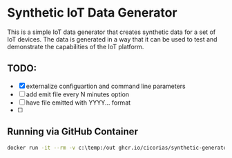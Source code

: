 # Synthetic IoT Data Generator

This is a simple IoT data generator that creates synthetic data for a set of IoT devices. The data is generated in a way that it can be used to test and demonstrate the capabilities of the IoT platform.


## TODO:
- [x] externalize configuartion and command line parameters
- [ ] add emit file every N minutes option
- [ ] have file emitted with YYYY... format
- [ ] 



## Running via GitHub Container

```sh
docker run -it --rm -v c:\temp:/out ghcr.io/cicorias/synthetic-generator-worker:sha256-fc81a7d957d5a2da9c2871af04a4f779a221fcc0ccf1f4d8d11d0dfb20e6c9fc.sig --ReplayOrdersOptions:OutputFile="/out/foobar.jsonl" --ReplayOrdersOptions:WindowStartTimeStr="2024-03-15T00:00:00" --ReplayOrdersOptions:WindowEndTimeStr="2024-03-16T00:00:00" --ReplayOrdersOptions:NumberOfEvents=2000 --ReplayOrdersOptions:Lambda=600
```
